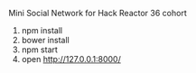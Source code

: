 Mini Social Network for Hack Reactor 36 cohort

1. npm install
2. bower install
3. npm start
4. open http://127.0.0.1:8000/
